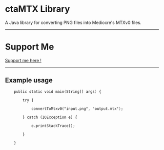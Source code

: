 # ctaMTX Library
A Java library for converting PNG files into Mediocre's MTXv0 files.

------------------

# Support Me

[Support me here !](https://paypal.me/mattcampx)

------------------

## Example usage
```
    public static void main(String[] args) {

        try {

            convertToMtxv0("input.png", "output.mtx");

        } catch (IOException e) {

            e.printStackTrace();

        }

    }
```
